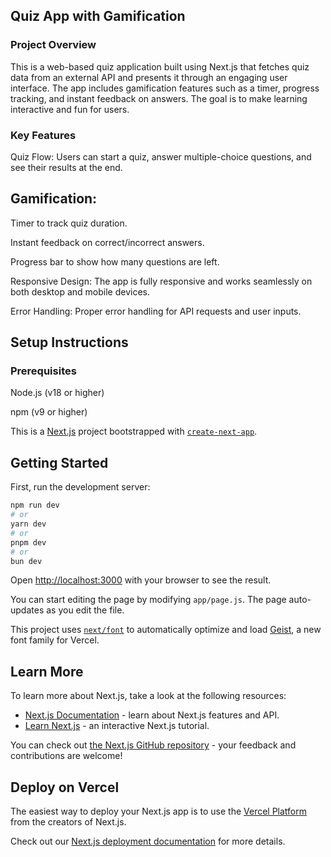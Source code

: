 ## Quiz App with Gamification
### Project Overview
This is a web-based quiz application built using Next.js that fetches quiz data from an external API and presents it through an engaging user interface. The app includes gamification features such as a timer, progress tracking, and instant feedback on answers. The goal is to make learning interactive and fun for users.

### Key Features
Quiz Flow: Users can start a quiz, answer multiple-choice questions, and see their results at the end.

## Gamification:

Timer to track quiz duration.

Instant feedback on correct/incorrect answers.

Progress bar to show how many questions are left.

Responsive Design: The app is fully responsive and works seamlessly on both desktop and mobile devices.

Error Handling: Proper error handling for API requests and user inputs.

## Setup Instructions
### Prerequisites
Node.js (v18 or higher)

npm (v9 or higher)





This is a [Next.js](https://nextjs.org) project bootstrapped with [`create-next-app`](https://github.com/vercel/next.js/tree/canary/packages/create-next-app).

## Getting Started

First, run the development server:

```bash
npm run dev
# or
yarn dev
# or
pnpm dev
# or
bun dev
```

Open [http://localhost:3000](http://localhost:3000) with your browser to see the result.

You can start editing the page by modifying `app/page.js`. The page auto-updates as you edit the file.

This project uses [`next/font`](https://nextjs.org/docs/app/building-your-application/optimizing/fonts) to automatically optimize and load [Geist](https://vercel.com/font), a new font family for Vercel.

## Learn More

To learn more about Next.js, take a look at the following resources:

- [Next.js Documentation](https://nextjs.org/docs) - learn about Next.js features and API.
- [Learn Next.js](https://nextjs.org/learn) - an interactive Next.js tutorial.

You can check out [the Next.js GitHub repository](https://github.com/vercel/next.js) - your feedback and contributions are welcome!

## Deploy on Vercel

The easiest way to deploy your Next.js app is to use the [Vercel Platform](https://vercel.com/new?utm_medium=default-template&filter=next.js&utm_source=create-next-app&utm_campaign=create-next-app-readme) from the creators of Next.js.

Check out our [Next.js deployment documentation](https://nextjs.org/docs/app/building-your-application/deploying) for more details.
